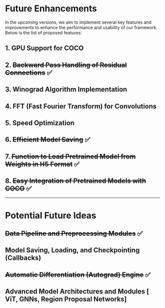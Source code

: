 # Future Enhancements

In the upcoming versions, we aim to implement several key features and improvements to enhance the performance and usability of our framework. Below is the list of proposed features:

## 1. GPU Support for COCO


## 2. ~~Backward Pass Handling of Residual Connections~~ ✅


## 3. Winograd Algorithm Implementation


## 4. FFT (Fast Fourier Transform) for Convolutions


## 5. Speed Optimization


## 6. ~~Efficient Model Saving~~ ✅


## 7. ~~Function to Load Pretrained Model from Weights in H5 Format~~ ✅

## 8. ~~Easy Integration of Pretrained Models with COCO~~ ✅


---

# Potential Future Ideas

## ~~Data Pipeline and Preprocessing Modules~~ ✅
## Model Saving, Loading, and Checkpointing (Callbacks)
## ~~Automatic Differentiation (Autograd) Engine~~ ✅
## Advanced Model Architectures and Modules [ ViT, GNNs, Region Proposal Networks] 


